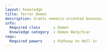```yaml
---
layout: knowledge
title: Terror Demon
description: Grants nemesis-oriented bonuses.
info:
  Required class      : Demon
  Knowledge category  : Demon Warp/Scar
reqs:
  Required powers     : Pathway to Hell 1+
---
```


